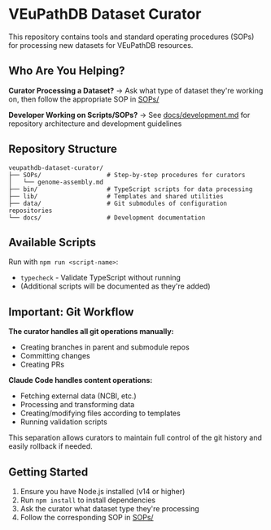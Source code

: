 # VEuPathDB Dataset Curator

This repository contains tools and standard operating procedures (SOPs) for processing new datasets for VEuPathDB resources.

## Who Are You Helping?

**Curator Processing a Dataset?**
→ Ask what type of dataset they're working on, then follow the appropriate SOP in [SOPs/](SOPs/)

**Developer Working on Scripts/SOPs?**
→ See [docs/development.md](docs/development.md) for repository architecture and development guidelines

## Repository Structure

```
veupathdb-dataset-curator/
├── SOPs/                  # Step-by-step procedures for curators
│   └── genome-assembly.md
├── bin/                   # TypeScript scripts for data processing
├── lib/                   # Templates and shared utilities
├── data/                  # Git submodules of configuration repositories
└── docs/                  # Development documentation
```

## Available Scripts

Run with `npm run <script-name>`:

- `typecheck` - Validate TypeScript without running
- (Additional scripts will be documented as they're added)

## Important: Git Workflow

**The curator handles all git operations manually:**
- Creating branches in parent and submodule repos
- Committing changes
- Creating PRs

**Claude Code handles content operations:**
- Fetching external data (NCBI, etc.)
- Processing and transforming data
- Creating/modifying files according to templates
- Running validation scripts

This separation allows curators to maintain full control of the git history and easily rollback if needed.

## Getting Started

1. Ensure you have Node.js installed (v14 or higher)
2. Run `npm install` to install dependencies
3. Ask the curator what dataset type they're processing
4. Follow the corresponding SOP in [SOPs/](SOPs/)
